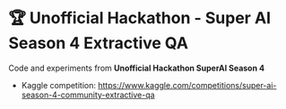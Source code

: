# 🏆 Unofficial Hackathon - Super AI Season 4 Extractive QA
Code and experiments from **Unofficial Hackathon SuperAI Season 4**  
- Kaggle competition: https://www.kaggle.com/competitions/super-ai-season-4-community-extractive-qa